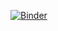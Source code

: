 [![Binder](https://mybinder.org/badge_logo.svg)](https://mybinder.org/v2/gh/mikegarts/bearsapp.git/HEAD?urlpath=%2Fvoila%2Frender%2Fbearsapp.ipynb)
